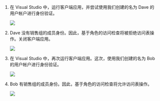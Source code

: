 ﻿1. 在 Visual Studio 中，运行客户端应用，并尝试使用我们创建的名为 Dave 的用户帐户进行身份验证。 

    ![](./media/mobile-services-aad-rbac-test-app/dave-login.png)

2. Dave 没有销售组的成员身份。因此，基于角色的访问检查将被拒绝访问表操作。关闭客户端应用。

    ![](./media/mobile-services-aad-rbac-test-app/unauthorized.png)

3. 在 Visual Studio 中，再次运行客户端应用。这次，使用我们创建的名为 Bob 的用户帐户进行身份验证。

    ![](./media/mobile-services-aad-rbac-test-app/bob-login.png)

4. Bob 有销售组的成员身份。因此，基于角色的访问检查将允许访问表操作。

    ![](./media/mobile-services-aad-rbac-test-app/success.png)

